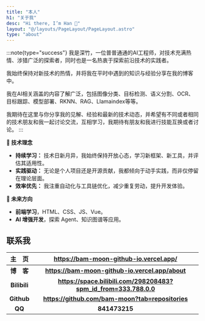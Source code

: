 ```yaml
---
title: "本人"
h1: "关于我"
desc: "Hi there, I’m Han 👋"
layout: "@/layouts/PageLayout/PageLayout.astro"
type: "about"
---
```


:::note{type="success"}
我是深竹，一位普普通通的AI工程师，对技术充满热情、涉猎广泛的探索者，同时也是一名热衷于探索前沿技术的实践者。

我始终保持对新技术的热情，并将我在平时中遇到的知识与经验分享在我的博客中。

我在AI相关涵盖的内容了解广泛，包括图像分类、目标检测、语义分割、OCR、目标跟踪、模型部署、RKNN、RAG、Llamaindex等等。

我期待在这里与你分享我的见解、经验和最新的技术动态，并希望有不同或者相同的技术朋友和我一起讨论交流，互相学习，我期待有朋友和我进行技能互换或者讨论。
:::

**🚀 技术理念**

- **持续学习：** 技术日新月异，我始终保持开放心态，学习新框架、新工具，并评估其适用性。
- **实践驱动：** 无论是个人项目还是开源贡献，我都倾向于动手实践，而非仅停留在理论层面。
- **效率优先：** 我注重自动化与工具链优化，减少重复劳动，提升开发体验。

**🎯 未来方向**

- **前端学习**，HTML、CSS、JS、Vue。
- **AI 增强开发**，探索 Agent、知识图谱等应用。

## 联系我

|     主&emsp;页      |       <https://bam-moon-github-io.vercel.app/>        |
| :-----------------: | :-------------------------------: |
|   **博&emsp;客**    |    **<https://bam-moon-github-io.vercel.app/about>**    |
|  **Bilibili**   |    **<https://space.bilibili.com/298208483?spm_id_from=333.788.0.0>**    |
|  **Github**  | **<https://github.com/bam-moon?tab=repositories>** |
| **QQ** |    **841473215**     |


<style>.enfj-dom{margin:1rem 0;position:relative;box-sizing:border-box;padding:1rem 2rem;display:flex;justify-content:space-between;width:100%;height:16rem;background:#fff;border:1px solid #e3e8f7;border-radius:12px;box-shadow:0 8px 16px -4px #2c2d300c;overflow:hidden;background:url("/assets/images/enfj.webp") no-repeat;background-size:8.8rem auto;background-position:right 2rem;transition:all .36s}.enfj-dom:hover{background-position:right 1.6rem}.enfj-dom>.text{display:flex;flex-direction:column;width:100%}.enfj-dom>.text>em,.enfj-dom>.text>span{padding:0;margin:0;font-size:2rem;cursor:default;line-height:2.6rem;font-style:normal}.enfj-dom>.text>span{font-weight:bold;color:#33a474}.enfj-dom>.text>a.more-enfj{margin-top:auto;color:#999 !important;font-size:.88rem !important;text-decoration:none !important}</style>
